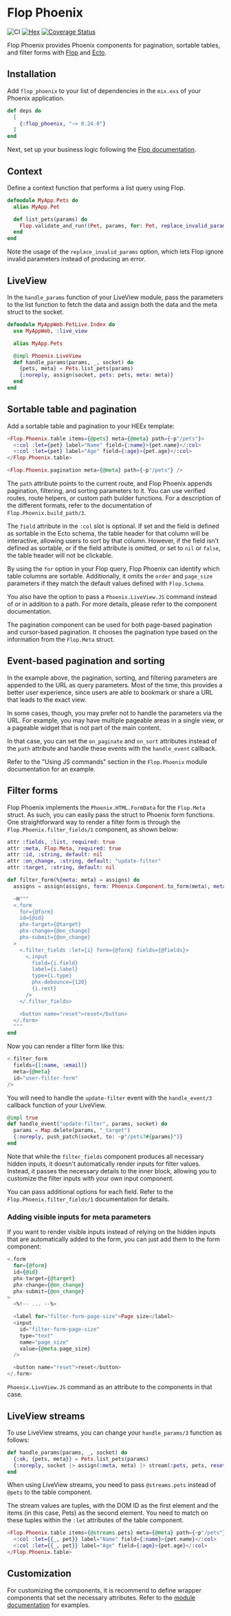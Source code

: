# Flop Phoenix

![CI](https://github.com/woylie/flop_phoenix/workflows/CI/badge.svg) [![Hex](https://img.shields.io/hexpm/v/flop_phoenix)](https://hex.pm/packages/flop_phoenix) [![Coverage Status](https://coveralls.io/repos/github/woylie/flop_phoenix/badge.svg)](https://coveralls.io/github/woylie/flop_phoenix)

Flop Phoenix provides Phoenix components for pagination, sortable tables, and
filter forms with [Flop](https://hex.pm/packages/flop) and
[Ecto](https://hex.pm/packages/ecto).

## Installation

Add `flop_phoenix` to your list of dependencies in the `mix.exs` of your Phoenix
application.

```elixir
def deps do
  [
    {:flop_phoenix, "~> 0.24.0"}
  ]
end
```

Next, set up your business logic following the
[Flop documentation](https://hex.pm/packages/flop).

## Context

Define a context function that performs a list query using Flop.

```elixir
defmodule MyApp.Pets do
  alias MyApp.Pet

  def list_pets(params) do
    Flop.validate_and_run!(Pet, params, for: Pet, replace_invalid_params: true)
  end
end
```

Note the usage of the `replace_invalid_params` option, which lets Flop ignore
invalid parameters instead of producing an error.

## LiveView

In the `handle_params` function of your LiveView module, pass the parameters
to the list function to fetch the data and assign both the data and the meta
struct to the socket.

```elixir
defmodule MyAppWeb.PetLive.Index do
  use MyAppWeb, :live_view

  alias MyApp.Pets

  @impl Phoenix.LiveView
  def handle_params(params, _, socket) do
    {pets, meta} = Pets.list_pets(params)
    {:noreply, assign(socket, pets: pets, meta: meta)}
  end
end
```

## Sortable table and pagination

Add a sortable table and pagination to your HEEx template:

```heex
<Flop.Phoenix.table items={@pets} meta={@meta} path={~p"/pets"}>
  <:col :let={pet} label="Name" field={:name}>{pet.name}</:col>
  <:col :let={pet} label="Age" field={:age}>{pet.age}</:col>
</Flop.Phoenix.table>

<Flop.Phoenix.pagination meta={@meta} path={~p"/pets"} />
```

The `path` attribute points to the current route, and Flop Phoenix appends
pagination, filtering, and sorting parameters to it. You can use verified
routes, route helpers, or custom path builder functions. For a
description of the different formats, refer to the documentation of
`Flop.Phoenix.build_path/3`.

The `field` attribute in the `:col` slot is optional. If set and the field
is defined as sortable in the Ecto schema, the table header for
that column will be interactive, allowing users to sort by that column. However,
if the field isn't defined as sortable, or if the field attribute is omitted, or
set to `nil` or `false`, the table header will not be clickable.

By using the `for` option in your Flop query, Flop Phoenix can identify which
table columns are sortable. Additionally, it omits the `order` and `page_size`
parameters if they match the default values defined with `Flop.Schema`.

You also have the option to pass a `Phoenix.LiveView.JS` command instead of or
in addition to a path. For more details, please refer to the component
documentation.

The pagination component can be used for both page-based pagination and
cursor-based pagination. It chooses the pagination type based on the information
from the `Flop.Meta` struct.

## Event-based pagination and sorting

In the example above, the pagination, sorting, and filtering parameters are
appended to the URL as query parameters. Most of the time, this provides a
better user experience, since users are able to bookmark or share a URL that
leads to the exact view.

In some cases, though, you may prefer not to handle the parameters via the URL.
For example, you may have multiple pageable areas in a single view, or a
pageable widget that is not part of the main content.

In that case, you can set the `on_paginate` and `on_sort` attributes instead of
the `path` attribute and handle these events with the `handle_event` callback.

Refer to the "Using JS commands" section in the `Flop.Phoenix` module
documentation for an example.

## Filter forms

Flop Phoenix implements the `Phoenix.HTML.FormData` for the `Flop.Meta` struct.
As such, you can easily pass the struct to Phoenix form functions. One
straightforward way to render a filter form is through the
`Flop.Phoenix.filter_fields/1` component, as shown below:

```elixir
attr :fields, :list, required: true
attr :meta, Flop.Meta, required: true
attr :id, :string, default: nil
attr :on_change, :string, default: "update-filter"
attr :target, :string, default: nil

def filter_form(%{meta: meta} = assigns) do
  assigns = assign(assigns, form: Phoenix.Component.to_form(meta), meta: nil)

  ~H"""
  <.form
    for={@form}
    id={@id}
    phx-target={@target}
    phx-change={@on_change}
    phx-submit={@on_change}
  >
    <.filter_fields :let={i} form={@form} fields={@fields}>
      <.input
        field={i.field}
        label={i.label}
        type={i.type}
        phx-debounce={120}
        {i.rest}
      />
    </.filter_fields>

    <button name="reset">reset</button>
  </.form>
  """
end
```

Now you can render a filter form like this:

```heex
<.filter_form
  fields={[:name, :email]}
  meta={@meta}
  id="user-filter-form"
/>
```

You will need to handle the `update-filter` event with the `handle_event/3`
callback function of your LiveView.

```elixir
@impl true
def handle_event("update-filter", params, socket) do
  params = Map.delete(params, "_target")
  {:noreply, push_patch(socket, to: ~p"/pets?#{params}")}
end
```

Note that while the `filter_fields` component produces all necessary hidden
inputs, it doesn't automatically render inputs for filter values. Instead, it
passes the necessary details to the inner block, allowing you to customize the
filter inputs with your own input component.

You can pass additional options for each field. Refer to the
`Flop.Phoenix.filter_fields/1` documentation for details.

### Adding visible inputs for meta parameters

If you want to render visible inputs instead of relying on the hidden inputs
that are automatically added to the form, you can just add them to the form
component:

```heex
<.form
  for={@form}
  id={@id}
  phx-target={@target}
  phx-change={@on_change}
  phx-submit={@on_change}
>
  <%!-- ... --%>

  <label for="filter-form-page-size">Page size</label>
  <input
    id="filter-form-page-size"
    type="text"
    name="page_size"
    value={@meta.page_size}
  />

  <button name="reset">reset</button>
</.form>
```

`Phoenix.LiveView.JS` command as an attribute to the components in that case.

## LiveView streams

To use LiveView streams, you can change your `handle_params/3` function as
follows:

```elixir
def handle_params(params, _, socket) do
  {:ok, {pets, meta}} = Pets.list_pets(params)
  {:noreply, socket |> assign(:meta, meta) |> stream(:pets, pets, reset: true)}
end
```

When using LiveView streams, you need to pass `@streams.pets` instead of `@pets`
to the table component.

The stream values are tuples, with the DOM ID as the first element and the items
(in this case, Pets) as the second element. You need to match on these tuples
within the `:let` attributes of the table component.

```heex
<Flop.Phoenix.table items={@streams.pets} meta={@meta} path={~p"/pets"}>
  <:col :let={{_, pet}} label="Name" field={:name}>{pet.name}</:col>
  <:col :let={{_, pet}} label="Age" field={:age}>{pet.age}</:col>
</Flop.Phoenix.table>
```

## Customization

For customizing the components, it is recommend to define wrapper components
that set the necessary attributes. Refer to the
[module documentation](https://hexdocs.pm/flop_phoenix/Flop.Phoenix.html#module-customization) for examples.
